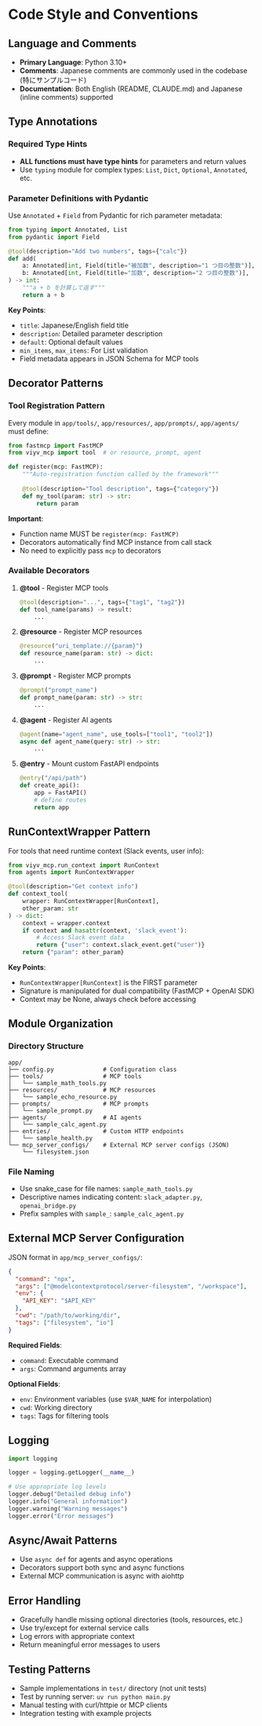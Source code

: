 # Code Style and Conventions

## Language and Comments
- **Primary Language**: Python 3.10+
- **Comments**: Japanese comments are commonly used in the codebase (特にサンプルコード)
- **Documentation**: Both English (README, CLAUDE.md) and Japanese (inline comments) supported

## Type Annotations

### Required Type Hints
- **ALL functions must have type hints** for parameters and return values
- Use `typing` module for complex types: `List`, `Dict`, `Optional`, `Annotated`, etc.

### Parameter Definitions with Pydantic
Use `Annotated` + `Field` from Pydantic for rich parameter metadata:

```python
from typing import Annotated, List
from pydantic import Field

@tool(description="Add two numbers", tags={"calc"})
def add(
    a: Annotated[int, Field(title="被加数", description="1 つ目の整数")],
    b: Annotated[int, Field(title="加数", description="2 つ目の整数")],
) -> int:
    """a + b を計算して返す"""
    return a + b
```

**Key Points**:
- `title`: Japanese/English field title
- `description`: Detailed parameter description
- `default`: Optional default values
- `min_items`, `max_items`: For List validation
- Field metadata appears in JSON Schema for MCP tools

## Decorator Patterns

### Tool Registration Pattern
Every module in `app/tools/`, `app/resources/`, `app/prompts/`, `app/agents/` must define:

```python
from fastmcp import FastMCP
from viyv_mcp import tool  # or resource, prompt, agent

def register(mcp: FastMCP):
    """Auto-registration function called by the framework"""
    
    @tool(description="Tool description", tags={"category"})
    def my_tool(param: str) -> str:
        return param
```

**Important**:
- Function name MUST be `register(mcp: FastMCP)`
- Decorators automatically find MCP instance from call stack
- No need to explicitly pass `mcp` to decorators

### Available Decorators

1. **@tool** - Register MCP tools
   ```python
   @tool(description="...", tags={"tag1", "tag2"})
   def tool_name(params) -> result:
       ...
   ```

2. **@resource** - Register MCP resources
   ```python
   @resource("uri_template://{param}")
   def resource_name(param: str) -> dict:
       ...
   ```

3. **@prompt** - Register MCP prompts
   ```python
   @prompt("prompt_name")
   def prompt_name(param: str) -> str:
       ...
   ```

4. **@agent** - Register AI agents
   ```python
   @agent(name="agent_name", use_tools=["tool1", "tool2"])
   async def agent_name(query: str) -> str:
       ...
   ```

5. **@entry** - Mount custom FastAPI endpoints
   ```python
   @entry("/api/path")
   def create_api():
       app = FastAPI()
       # define routes
       return app
   ```

## RunContextWrapper Pattern

For tools that need runtime context (Slack events, user info):

```python
from viyv_mcp.run_context import RunContext
from agents import RunContextWrapper

@tool(description="Get context info")
def context_tool(
    wrapper: RunContextWrapper[RunContext],
    other_param: str
) -> dict:
    context = wrapper.context
    if context and hasattr(context, 'slack_event'):
        # Access Slack event data
        return {"user": context.slack_event.get("user")}
    return {"param": other_param}
```

**Key Points**:
- `RunContextWrapper[RunContext]` is the FIRST parameter
- Signature is manipulated for dual compatibility (FastMCP + OpenAI SDK)
- Context may be None, always check before accessing

## Module Organization

### Directory Structure
```
app/
├── config.py              # Configuration class
├── tools/                 # MCP tools
│   └── sample_math_tools.py
├── resources/             # MCP resources
│   └── sample_echo_resource.py
├── prompts/               # MCP prompts
│   └── sample_prompt.py
├── agents/                # AI agents
│   └── sample_calc_agent.py
├── entries/               # Custom HTTP endpoints
│   └── sample_health.py
└── mcp_server_configs/    # External MCP server configs (JSON)
    └── filesystem.json
```

### File Naming
- Use snake_case for file names: `sample_math_tools.py`
- Descriptive names indicating content: `slack_adapter.py`, `openai_bridge.py`
- Prefix samples with `sample_`: `sample_calc_agent.py`

## External MCP Server Configuration

JSON format in `app/mcp_server_configs/`:

```json
{
  "command": "npx",
  "args": ["@modelcontextprotocol/server-filesystem", "/workspace"],
  "env": {
    "API_KEY": "$API_KEY"
  },
  "cwd": "/path/to/working/dir",
  "tags": ["filesystem", "io"]
}
```

**Required Fields**:
- `command`: Executable command
- `args`: Command arguments array

**Optional Fields**:
- `env`: Environment variables (use `$VAR_NAME` for interpolation)
- `cwd`: Working directory
- `tags`: Tags for filtering tools

## Logging

```python
import logging

logger = logging.getLogger(__name__)

# Use appropriate log levels
logger.debug("Detailed debug info")
logger.info("General information")
logger.warning("Warning messages")
logger.error("Error messages")
```

## Async/Await Patterns

- Use `async def` for agents and async operations
- Decorators support both sync and async functions
- External MCP communication is async with aiohttp

## Error Handling

- Gracefully handle missing optional directories (tools, resources, etc.)
- Use try/except for external service calls
- Log errors with appropriate context
- Return meaningful error messages to users

## Testing Patterns

- Sample implementations in `test/` directory (not unit tests)
- Test by running server: `uv run python main.py`
- Manual testing with curl/httpie or MCP clients
- Integration testing with example projects
